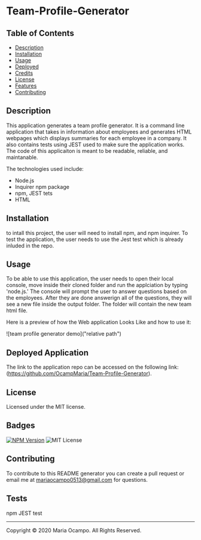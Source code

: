 # Team-Profile-Generator

  ## Table of Contents
  * [Description](#description)
  * [Installation](#installation)
  * [Usage](#usage)
  * [Deployed](#deployed)
  * [Credits](#credits)
  * [License](#license)
  * [Features](#features)
  * [Contributing](#contributing)

  ## Description
  This application generates a team profile generator. It is a command line application that takes in information about employees and generates HTML webpages which displays summaries for each employee in a company. It also contains tests using JEST used to make sure the application works. The code of this applicaiton is meant to be readable, reliable, and maintanable.
  
  The technologies used include:
  * Node.js
  * Inquirer npm package
  * npm, JEST tets
  * HTML


  ## Installation
  to intall this project, the user will need to install npm, and npm inquirer. To test the application, the user needs to use the Jest test which is already inluded in the repo. 

  ## Usage 
  To be able to use this application, the user needs to open their local console, move inside their cloned folder and run the applciation by typing 'node.js.' The console will prompt the user to answer questions based on the employees. After they are done answerign all of the questions, they will see a new file inside the output folder. The folder will contain the new team html file. 

  Here is a preview of how the Web application Looks Like and how to use it: 

  ![team profile generator demo]("relative path")

  ## Deployed Application 
  The link to the application repo can be accessed on the following link: 
  (https://github.com/OcampMaria/Team-Profile-Generator).

  ## License
  Licensed under the MIT license.

  ## Badges
  [![NPM Version](https://img.shields.io/npm/v/npm.svg?style=flat)]()
  ![MIT License](https://img.shields.io/apm/l/atomic-design-ui.svg?)

  ## Contributing
  To contribute to this README generator you can create a pull request or email me at mariaocampo0513@gmail.com for questions.

  ## Tests
  <p>npm JEST test</p>

  - - -
  Copyright &copy; 2020 Maria Ocampo. All Rights Reserved.
